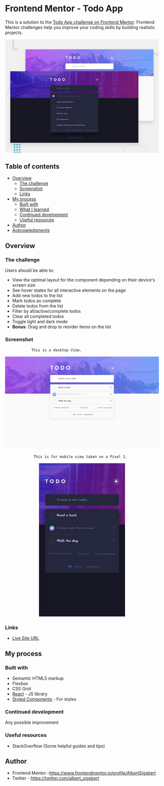# Frontend Mentor - Todo App

This is a solution to the [Todo App challenge on Frontend Mentor](https://www.frontendmentor.io/challenges/todo-app-Su1_KokOW/hub/todo-app-AmqPxeRjL).
Frontend Mentor challenges help you improve your coding skills by building realistic projects.

<img src="public/images/desktop-preview.jpg">


## Table of contents

- [Overview](#overview)
  - [The challenge](#the-challenge)
  - [Screenshot](#screenshot)
  - [Links](#links)
- [My process](#my-process)
  - [Built with](#built-with)
  - [What I learned](#what-i-learned)
  - [Continued development](#continued-development)
  - [Useful resources](#useful-resources)
- [Author](#author)
- [Acknowledgments](#acknowledgments)

## Overview

### The challenge

Users should be able to:

- View the optimal layout for the component depending on their device's screen size
- See hover states for all interactive elements on the page
- Add new todos to the list
- Mark todos as complete
- Delete todos from the list
- Filter by all/active/complete todos
- Clear all completed todos
- Toggle light and dark mode
- **Bonus**: Drag and drop to reorder items on the list
### Screenshot

                This is a desktop View.
                 
<img src="public/images/desktop_view.png">

                 This is for mobile view taken on a Pixel 2.
                 
  <p align="center">
   <img src="public/images/mobile_view.png" height="500px">
  </p>
  
### Links

- [Live Site URL](https://am-todo-app.netlify.app/)

## My process

### Built with

- Semantic HTML5 markup
- Flexbox
- CSS Grid
- [React](https://reactjs.org/) - JS library
- [Styled Components](https://styled-components.com/) - For styles



### Continued development

Any possible improvement

### Useful resources

- StackOverflow (Some helpful guides and tips)

## Author


- Frontend Mentor -https://www.frontendmentor.io/profile/AlbertSigsbert
- Twitter - https://twitter.com/albert_sigsbert

